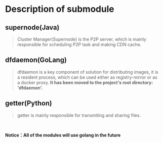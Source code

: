 # Description of submodule

## supernode(Java)

> Cluster Manager(Supernode) is the P2P server, which is mainly responsible for scheduling P2P task and making CDN cache.

## dfdaemon(GoLang)

> dfdaemon is a key component of solution for distributing images, it is a resident process, which can be used either as registry-mirror or as a docker proxy.
> **It has been moved to the project's root directory: 'dfdaemon'.**

## getter(Python)

> getter is mainly responsible for transmiting and sharing files.
<br/>

**Notice：All of the modules will use golang in the future**
